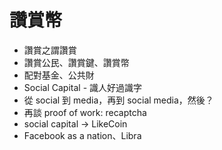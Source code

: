 # 讚賞幣



* 讚賞之謂讚賞
* 讚賞公民、讚賞鍵、讚賞幣
* 配對基金、公共財
* Social Capital - 識人好過識字
* 從 social 到 media，再到 social media，然後？
* 再談 proof of work: recaptcha
* social capital -&gt; LikeCoin
* Facebook as a nation、Libra

